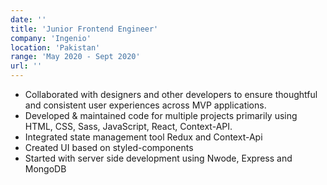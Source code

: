 ```yaml
---
date: ''
title: 'Junior Frontend Engineer'
company: 'Ingenio'
location: 'Pakistan'
range: 'May 2020 - Sept 2020'
url: ''
---
```


- Collaborated with designers and other developers to ensure thoughtful and consistent user experiences across MVP applications.
- Developed & maintained code for multiple projects primarily using HTML, CSS, Sass, JavaScript, React, Context-API.
- Integrated state management tool Redux and Context-Api
- Created UI based on styled-components
- Started with server side development using Nwode, Express and MongoDB

